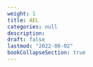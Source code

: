 ```yaml
---
weight: 1
title: AEL
categories: null
description: 
draft: false
lastmod: "2022-08-02"
bookCollapseSection: true
---
```


